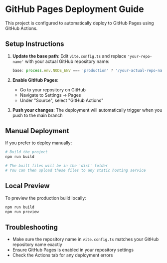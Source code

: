 
# GitHub Pages Deployment Guide

This project is configured to automatically deploy to GitHub Pages using GitHub Actions.

## Setup Instructions

1. **Update the base path**: Edit `vite.config.ts` and replace `'your-repo-name'` with your actual GitHub repository name:
   ```typescript
   base: process.env.NODE_ENV === 'production' ? '/your-actual-repo-name/' : '/',
   ```

2. **Enable GitHub Pages**:
   - Go to your repository on GitHub
   - Navigate to Settings → Pages
   - Under "Source", select "GitHub Actions"

3. **Push your changes**: The deployment will automatically trigger when you push to the main branch

## Manual Deployment

If you prefer to deploy manually:

```bash
# Build the project
npm run build

# The built files will be in the 'dist' folder
# You can then upload these files to any static hosting service
```

## Local Preview

To preview the production build locally:

```bash
npm run build
npm run preview
```

## Troubleshooting

- Make sure the repository name in `vite.config.ts` matches your GitHub repository name exactly
- Ensure GitHub Pages is enabled in your repository settings
- Check the Actions tab for any deployment errors
